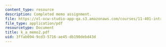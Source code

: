 ```yaml
---
content_type: resource
description: Completed memo assignment.
file: https://ol-ocw-studio-app-qa.s3.amazonaws.com/courses/11-401-introduction-to-housing-community-and-economic-development-fall-2003/3ffab0949cd35716ae45db190debd43d_k_a_memo2.pdf
file_type: application/pdf
resourcetype: Document
title: k_a_memo2.pdf
uid: 3ffab094-9cd3-5716-ae45-db190debd43d
---
```

